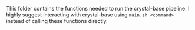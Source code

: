 This folder contains the functions needed to run the crystal-base pipeline. I highly suggest interacting with crystal-base using `main.sh <command>` instead of calling these functions directly.